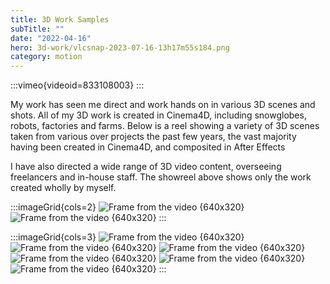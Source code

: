 ```yaml
---
title: 3D Work Samples
subTitle: ""
date: "2022-04-16"
hero: 3d-work/vlcsnap-2023-07-16-13h17m55s184.png
category: motion
---
```


:::vimeo{videoid=833108003}
:::

My work has seen me direct and work hands on in various 3D scenes and shots. All of my 3D work is created in Cinema4D, including snowglobes, robots, factories and farms. Below is a reel showing a variety of 3D scenes taken from various over projects the past few years, the vast majority having been created in Cinema4D, and composited in After Effects

I have also directed a wide range of 3D video content, overseeing freelancers and in-house staff. The showreel above shows only the work created wholly by myself.

:::imageGrid{cols=2}
![Frame from the video {640x320}](/static/images/3d-work/vlcsnap-2023-07-16-13h17m55s184.png)
![Frame from the video {640x320}](/static/images/3d-work/vlcsnap-2023-07-16-13h17m42s155.png)
:::

:::imageGrid{cols=3}
![Frame from the video {640x320}](/static/images/3d-work/vlcsnap-2023-07-16-13h17m57s350.png)
![Frame from the video {640x320}](/static/images/3d-work/vlcsnap-2023-07-16-13h18m02s919.png)
![Frame from the video {640x320}](/static/images/3d-work/vlcsnap-2023-07-16-13h18m05s928.png)
![Frame from the video {640x320}](/static/images/3d-work/vlcsnap-2023-07-16-13h18m10s556.png)
![Frame from the video {640x320}](/static/images/3d-work/vlcsnap-2023-07-16-13h18m22s911.png)
![Frame from the video {640x320}](/static/images/3d-work/vlcsnap-2023-07-16-13h17m24s326.png)
:::
